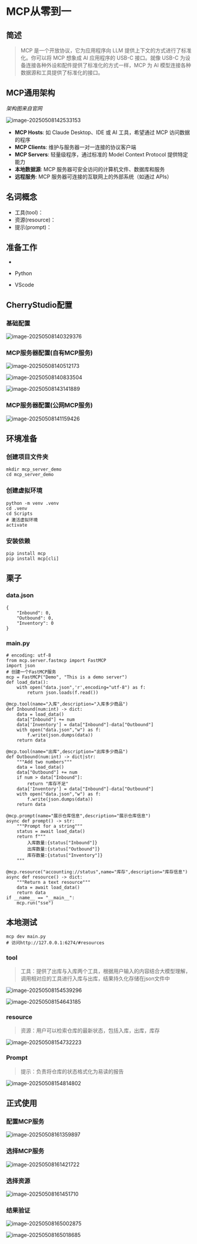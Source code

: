 # MCP从零到一

## 简述

> MCP 是一个开放协议，它为应用程序向 LLM 提供上下文的方式进行了标准化。你可以将 MCP 想象成 AI 应用程序的 USB-C 接口。就像 USB-C 为设备连接各种外设和配件提供了标准化的方式一样，MCP 为 AI 模型连接各种数据源和工具提供了标准化的接口。

## MCP通用架构

*架构图来自官网*

![image-20250508142533153](https://jruing-blogs.oss-cn-beijing.aliyuncs.com/blogs/image-20250508142533153.png)

- **MCP Hosts**: 如 Claude Desktop、IDE 或 AI 工具，希望通过 MCP 访问数据的程序
- **MCP Clients**: 维护与服务器一对一连接的协议客户端
- **MCP Servers**: 轻量级程序，通过标准的 Model Context Protocol 提供特定能力
- **本地数据源**: MCP 服务器可安全访问的计算机文件、数据库和服务
- **远程服务**: MCP 服务器可连接的互联网上的外部系统（如通过 APIs）

## 名词概念

- 工具(tool)：
- 资源(resource)：
- 提示(prompt)：

## 准备工作

- [CherryStudio]: https://www.cherry-ai.com/

- Python

- VScode

## CherryStudio配置

### 基础配置

![image-20250508140329376](https://jruing-blogs.oss-cn-beijing.aliyuncs.com/blogs/image-20250508140329376.png)

### MCP服务器配置(自有MCP服务)

![image-20250508140512173](https://jruing-blogs.oss-cn-beijing.aliyuncs.com/blogs/image-20250508140512173.png)

![image-20250508140833504](https://jruing-blogs.oss-cn-beijing.aliyuncs.com/blogs/image-20250508140833504.png)

![image-20250508143141889](https://jruing-blogs.oss-cn-beijing.aliyuncs.com/blogs/image-20250508143141889.png)

### MCP服务器配置(公网MCP服务)

![image-20250508141159426](https://jruing-blogs.oss-cn-beijing.aliyuncs.com/blogs/image-20250508141159426.png)

## 环境准备

### 创建项目文件夹

```
mkdir mcp_server_demo
cd mcp_server_demo
```

### 创建虚拟环境

```
python -m venv .venv
cd .venv
cd Scripts
# 激活虚拟环境
activate
```

### 安装依赖

```
pip install mcp
pip install mcp[cli]
```

## 栗子

### data.json

```
{
    "Inbound": 0,
    "Outbound": 0,
    "Inventory": 0
}
```

### main.py

```
# encoding: utf-8
from mcp.server.fastmcp import FastMCP
import json
# 创建一个FastMCP服务
mcp = FastMCP("Demo", "This is a demo server")
def load_data():
    with open("data.json",'r',encoding="utf-8") as f:
        return json.loads(f.read())

@mcp.tool(name="入库",description="入库多少商品")
def Inbound(num:int) -> dict:
    data = load_data()
    data["Inbound"] += num
    data['Inventory'] = data["Inbound"]-data["Outbound"]
    with open("data.json","w") as f:
        f.write(json.dumps(data))
    return data

@mcp.tool(name="出库",description="出库多少商品")
def Outbound(num:int) -> dict|str:
    """Add two numbers"""
    data = load_data()
    data["Outbound"] += num
    if num > data["Inbound"]:
        return "库存不足"
    data['Inventory'] = data["Inbound"]-data["Outbound"]
    with open("data.json","w") as f:
        f.write(json.dumps(data))
    return data

@mcp.prompt(name="展示仓库信息",description="展示仓库信息")
async def prompt() -> str:
    """Prompt for a string"""
    status = await load_data()
    return f"""
        入库数量:{status["Inbound"]}
        出库数量:{status["Outbound"]}
        库存数量:{status["Inventory"]}
    """

@mcp.resource("accounting://status",name="库存",description="库存信息")
async def resource() -> dict:
    """Return a text resource"""
    data = await load_data()
    return data
if __name__ == "__main__":
    mcp.run("sse")
```



## 本地测试

```
mcp dev main.py
# 访问http://127.0.0.1:6274/#resources
```

### tool

> 工具：提供了出库与入库两个工具，根据用户输入的内容结合大模型理解，调用相对应的工具进行入库与出库，结果持久化存储在json文件中

![image-20250508154539296](https://jruing-blogs.oss-cn-beijing.aliyuncs.com/blogs/image-20250508154539296.png)

![image-20250508154643185](https://jruing-blogs.oss-cn-beijing.aliyuncs.com/blogs/image-20250508154643185.png)

### resource

> 资源：用户可以检索仓库的最新状态，包括入库，出库，库存

![image-20250508154732223](https://jruing-blogs.oss-cn-beijing.aliyuncs.com/blogs/image-20250508154732223.png)

### Prompt

> 提示：负责将仓库的状态格式化为易读的报告

![image-20250508154814802](https://jruing-blogs.oss-cn-beijing.aliyuncs.com/blogs/image-20250508154814802.png)

## 正式使用

### 配置MCP服务

![image-20250508161359897](https://jruing-blogs.oss-cn-beijing.aliyuncs.com/blogs/image-20250508161359897.png)

### 选择MCP服务

![image-20250508161421722](https://jruing-blogs.oss-cn-beijing.aliyuncs.com/blogs/image-20250508161421722.png)

### 选择资源

![image-20250508161451710](https://jruing-blogs.oss-cn-beijing.aliyuncs.com/blogs/image-20250508161451710.png)

### 结果验证

![image-20250508165002875](https://jruing-blogs.oss-cn-beijing.aliyuncs.com/blogs/image-20250508165002875.png)

![image-20250508165018685](https://jruing-blogs.oss-cn-beijing.aliyuncs.com/blogs/image-20250508165018685.png)